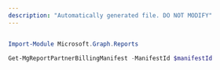 ```yaml
---
description: "Automatically generated file. DO NOT MODIFY"
---
```


```powershell

Import-Module Microsoft.Graph.Reports

Get-MgReportPartnerBillingManifest -ManifestId $manifestId

```